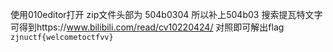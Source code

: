 使用010editor打开
zip文件头部为 504b0304
所以补上504b03
搜索提瓦特文字可得到https://www.bilibili.com/read/cv10220424/
对照即可解出flag `zjnuctf{welcometoctfvv}`